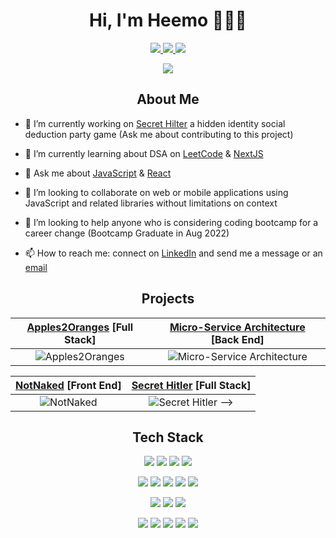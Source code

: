 <h1 align='center' paddingBottom='10px'> Hi, I'm Heemo 👨🏽‍💻 </h1>

<p align='center'>
  <a href="https://www.linkedin.com/in/heemo-yang/">
    <img src="https://img.shields.io/badge/linkedin-%230077B5.svg?&style=for-the-badge&logo=linkedin&logoColor=white" />
  </a>
  <a href="mailto:heemo521@gmail.com">
    <img src="https://img.shields.io/badge/Gmail-D14836?style=for-the-badge&logo=gmail&logoColor=white" />
  </a>
  <img src="https://komarev.com/ghpvc/?username=heemo521&style=for-the-badge" />
</p> 
<p align=center>
<img src=https://github-readme-stats.vercel.app/api?username=heemo521&theme=gotham&show_icons=true />

<h2 align='center' paddingBottom='10px'> About Me </h2>

- 🔭 I’m currently working on [Secret Hilter](https://github.com/heemo521/secret_hitler/) a hidden identity social deduction party game (Ask me about contributing to this project)

- 🌱 I’m currently learning about DSA on [LeetCode](https://leetcode.com/) & [NextJS](https://nextjs.org/)

- 💬 Ask me about [JavaScript](https://developer.mozilla.org/en-US/docs/Web/JavaScript) & [React](https://reactjs.org/)

- 👯 I’m looking to collaborate on web or mobile applications using JavaScript and related libraries without limitations on context

- 🤔 I’m looking to help anyone who is considering coding bootcamp for a career change (Bootcamp Graduate in Aug 2022)

- 📫 How to reach me: connect on [LinkedIn](https://www.linkedin.com/in/heemo-yang/) and send me a message or an [email](mailto:heemo521@gmail.com) 


<h2 align='center' paddingBottom='10px'> Projects </h2>

[Apples2Oranges](https://github.com/ph-castle/apples2oranges) [Full Stack] | [Micro-Service Architecture](https://github.com/Dexter-Laboratory/atelierBackend) [Back End]
  :-------------------------:|:-------------------------:
![Apples2Oranges](/assets/photos/apples_2_oranges.png) |  ![Micro-Service Architecture](/assets/photos/atelier_backend.png)

[NotNaked](https://github.com/teamduckhunt/NotNaked) [Front End] | [Secret Hitler](https://github.com/heemo521/secret_hitler/) [Full Stack]
  :-----------------------:|:-------------------------:
![NotNaked](/assets/photos/not_naked.png ) |  ![Secret Hitler](/assets/secret_hitler.png) -->

<h2 align='center' paddingBottom='10px'> Tech Stack </h2>


<p align='center'>
  <img src="https://img.shields.io/badge/javascript-%23323330.svg?style=for-the-badge&logo=javascript&logoColor=%23F7DF1E" />
  <img src="https://img.shields.io/badge/react-%2320232a.svg?style=for-the-badge&logo=react&logoColor=%2361DAFB" />
  <img src="https://img.shields.io/badge/html5-%23E34F26.svg?style=for-the-badge&logo=html5&logoColor=white" />
  <img src="https://img.shields.io/badge/css3-%231572B6.svg?style=for-the-badge&logo=css3&logoColor=white" />
</p>


<p align='center'>
  <img src="https://img.shields.io/badge/node.js-6DA55F?style=for-the-badge&logo=node.js&logoColor=white" />
  <img src="https://img.shields.io/badge/express.js-%23404d59.svg?style=for-the-badge&logo=express&logoColor=%2361DAFB" />
  <img src="https://img.shields.io/badge/postgres-%23316192.svg?style=for-the-badge&logo=postgresql&logoColor=white" />
  <img src="https://img.shields.io/badge/MongoDB-%234ea94b.svg?style=for-the-badge&logo=mongodb&logoColor=white" />
  <img src="https://img.shields.io/badge/mysql-%2300f.svg?style=for-the-badge&logo=mysql&logoColor=white" />
</p>


<p align='center'>
  <img src="https://img.shields.io/badge/-jest-%23C21325?style=for-the-badge&logo=jest&logoColor=white" />
  <img src="https://img.shields.io/badge/-mocha-%238D6748?style=for-the-badge&logo=mocha&logoColor=white" />
  <img src="https://img.shields.io/badge/AWS-%23FF9900.svg?style=for-the-badge&logo=amazon-aws&logoColor=white" />
</p>

<p align='center'>
  <img src="https://img.shields.io/badge/VIM-%2311AB00.svg?style=for-the-badge&logo=vim&logoColor=white" />
  <img src="https://img.shields.io/badge/git-%23F05033.svg?style=for-the-badge&logo=git&logoColor=white" />
  <img src="https://img.shields.io/badge/NPM-%23000000.svg?style=for-the-badge&logo=npm&logoColor=white" />
  <img src="https://img.shields.io/badge/webpack-%238DD6F9.svg?style=for-the-badge&logo=webpack&logoColor=black" />
  <img src="https://img.shields.io/badge/Babel-F9DC3e?style=for-the-badge&logo=babel&logoColor=black" />
</p>


